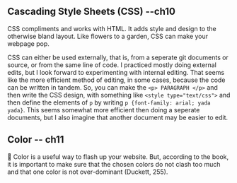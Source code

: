 ## Cascading Style Sheets (CSS) --ch10
CSS compliments and works with HTML.  It adds style and design to the otherwise bland layout.  Like flowers to a garden, CSS can make your webpage pop.  

CSS can either be used externally, that is, from a seperate git documents or source, or from the same line of code.  I practiced mostly doing external edits, but I look forward to experimenting with internal editing.  That seems like the more efficient method of editing, in some cases, because the code can be written in tandem.  So, you can make the `<p> PARAGRAPH </p>` and then write the CSS design, with something like `<style type="text/css">` and then define the elements of `p` by writing `p {font-family: arial; yada yada}`.  This seems somewhat more efficient then doing a seperate documents, but I also imagine that another document may be easier to edit.  

## Color -- ch11

:rocket: Color is a useful way to flash up your website.  But, according to the book, it is important to make sure that the chosen colors do not clash too much and that one color is not over-dominant (Duckett, 255).  